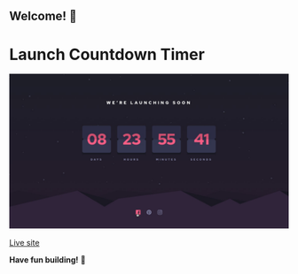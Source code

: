 ## Welcome! 👋

# Launch Countdown Timer

![Design preview for the Space tourism website coding challenge](./design/active-states.jpg)

[Live site](https://launchcountdowntimersoon.netlify.app/)

**Have fun building!** 🚀
